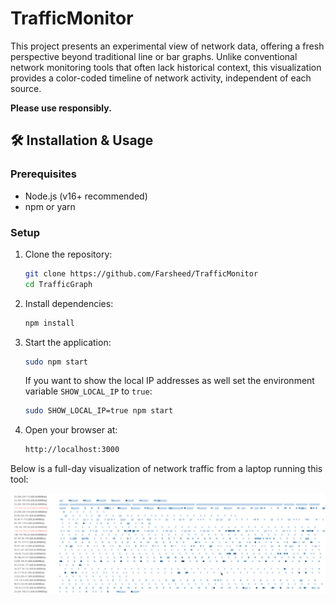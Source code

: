 # TrafficMonitor
This project presents an experimental view of network data, offering a fresh perspective beyond traditional line or bar graphs. Unlike conventional network monitoring tools that often lack historical context, this visualization provides a color-coded timeline of network activity, independent of each source.

**Please use responsibly.**

## 🛠️ Installation & Usage  

### Prerequisites  
- Node.js (v16+ recommended)  
- npm or yarn  

### Setup  
1. Clone the repository:  
   ```bash
   git clone https://github.com/Farsheed/TrafficMonitor
   cd TrafficGraph
   ```
2. Install dependencies:  
   ```bash
   npm install
   ```
3. Start the application:  
   ```bash
   sudo npm start
   ```
   If you want to show the local IP addresses as well set the environment variable `SHOW_LOCAL_IP` to `true`:
   ```bash
   sudo SHOW_LOCAL_IP=true npm start
   ```
4. Open your browser at:  
   ```bash
   http://localhost:3000
   ```

Below is a full-day visualization of network traffic from a laptop running this tool:

![TrafficMonitor](TrafficMonitor.png)